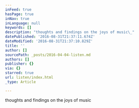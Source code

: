 ```yaml
---
inFeed: true
hasPage: true
inNav: true
inLanguage: null
keywords: []
description: "thoughts and findings on the joys of music\_"
datePublished: '2016-08-31T21:37:11.674Z'
dateModified: '2016-08-31T21:37:10.829Z'
title: ''
author: []
sourcePath: _posts/2016-04-04-listen.md
authors: []
publisher: {}
via: {}
starred: true
url: listen/index.html
_type: Article

---
```

thoughts and findings on the joys of music